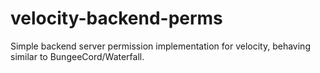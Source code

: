 # velocity-backend-perms
Simple backend server permission implementation for velocity, behaving similar to BungeeCord/Waterfall.
